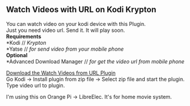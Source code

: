 ## Watch Videos with URL on Kodi Krypton
You can watch video on your kodi device with this Plugin.<br>
Just you need video url. Send it. It will play soon.<br>
**Requirements**<br>
*Kodi // *Krypton*<br>
*Yatse // *for send video from your mobile phone*<br>
**Optional**<br>
*Advanced Download Manager // *for get the video url from mobile phone*<br>

<a href="https://github.com/b3rkaydem1r/kodi-watch-video-with-url/archive/master.zip" target="blank">Download the Watch Videos from URL Plugin</a><br>
Go Kodi -> Install plugin from zip file -> Select zip file and start the plugin.<br>
Type video url to plugin.<br>

I'm using this on Orange Pi -> LibreElec. It's for home movie system.
